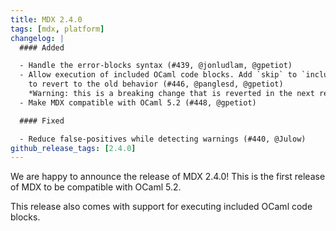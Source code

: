 ```yaml
---
title: MDX 2.4.0
tags: [mdx, platform]
changelog: |
  #### Added

  - Handle the error-blocks syntax (#439, @jonludlam, @gpetiot)
  - Allow execution of included OCaml code blocks. Add `skip` to `include` blocks
    to revert to the old behavior (#446, @panglesd, @gpetiot)
    *Warning: this is a breaking change that is reverted in the next release.*
  - Make MDX compatible with OCaml 5.2 (#448, @gpetiot)

  #### Fixed

  - Reduce false-positives while detecting warnings (#440, @Julow)
github_release_tags: [2.4.0]
---
```


We are happy to announce the release of MDX 2.4.0! This is the first release of MDX to be compatible with OCaml 5.2.

This release also comes with support for executing included OCaml code blocks.
